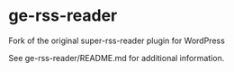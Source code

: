 # ge-rss-reader
Fork of the original super-rss-reader plugin for WordPress

See ge-rss-reader/README.md for additional information.

